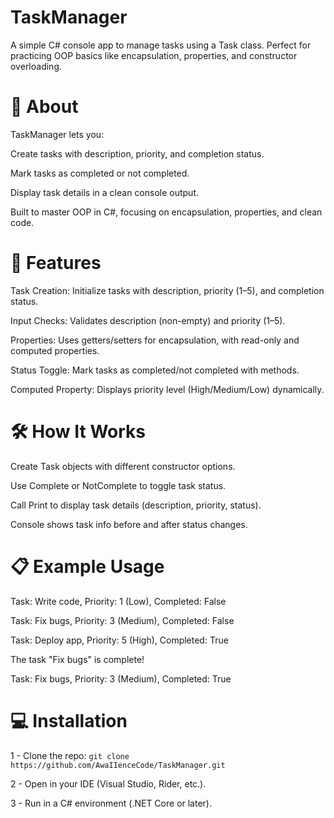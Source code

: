 # TaskManager
A simple C# console app to manage tasks using a Task class. Perfect for practicing OOP basics like encapsulation, properties, and constructor overloading.

# 📖 About
TaskManager lets you:

Create tasks with description, priority, and completion status.

Mark tasks as completed or not completed.

Display task details in a clean console output.

Built to master OOP in C#, focusing on encapsulation, properties, and clean code.

# 🚀 Features
Task Creation: Initialize tasks with description, priority (1–5), and completion status.

Input Checks: Validates description (non-empty) and priority (1–5).

Properties: Uses getters/setters for encapsulation, with read-only and computed properties.

Status Toggle: Mark tasks as completed/not completed with methods.

Computed Property: Displays priority level (High/Medium/Low) dynamically.

# 🛠️ How It Works
Create Task objects with different constructor options.

Use Complete or NotComplete to toggle task status.

Call Print to display task details (description, priority, status).

Console shows task info before and after status changes.

# 📋 Example Usage
Task: Write code, Priority: 1 (Low), Completed: False

Task: Fix bugs, Priority: 3 (Medium), Completed: False

Task: Deploy app, Priority: 5 (High), Completed: True

The task "Fix bugs" is complete!

Task: Fix bugs, Priority: 3 (Medium), Completed: True

# 💻 Installation
1 - Clone the repo: ```git clone https://github.com/AwaIIenceCode/TaskManager.git```

2 - Open in your IDE (Visual Studio, Rider, etc.).

3 - Run in a C# environment (.NET Core or later).
